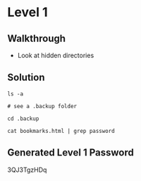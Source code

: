 # Level 1



## **Walkthrough**
- Look at hidden directories


## **Solution**
```shell
ls -a

# see a .backup folder

cd .backup

cat bookmarks.html | grep password

```

## **Generated Level 1 Password**
3QJ3TgzHDq